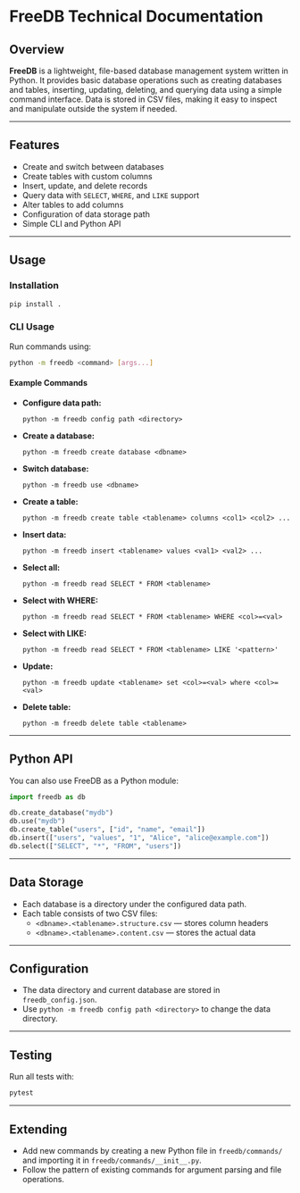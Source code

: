 # FreeDB Technical Documentation

## Overview

**FreeDB** is a lightweight, file-based database management system written in Python. It provides basic database operations such as creating databases and tables, inserting, updating, deleting, and querying data using a simple command interface. Data is stored in CSV files, making it easy to inspect and manipulate outside the system if needed.

---

## Features

- Create and switch between databases
- Create tables with custom columns
- Insert, update, and delete records
- Query data with `SELECT`, `WHERE`, and `LIKE` support
- Alter tables to add columns
- Configuration of data storage path
- Simple CLI and Python API

---

## Usage

### Installation

```bash
pip install .
```

### CLI Usage

Run commands using:

```bash
python -m freedb <command> [args...]
```

#### Example Commands

- **Configure data path:**
  ```
  python -m freedb config path <directory>
  ```

- **Create a database:**
  ```
  python -m freedb create database <dbname>
  ```

- **Switch database:**
  ```
  python -m freedb use <dbname>
  ```

- **Create a table:**
  ```
  python -m freedb create table <tablename> columns <col1> <col2> ...
  ```

- **Insert data:**
  ```
  python -m freedb insert <tablename> values <val1> <val2> ...
  ```

- **Select all:**
  ```
  python -m freedb read SELECT * FROM <tablename>
  ```

- **Select with WHERE:**
  ```
  python -m freedb read SELECT * FROM <tablename> WHERE <col>=<val>
  ```

- **Select with LIKE:**
  ```
  python -m freedb read SELECT * FROM <tablename> LIKE '<pattern>'
  ```

- **Update:**
  ```
  python -m freedb update <tablename> set <col>=<val> where <col>=<val>
  ```

- **Delete table:**
  ```
  python -m freedb delete table <tablename>
  ```

---

## Python API

You can also use FreeDB as a Python module:

```python
import freedb as db

db.create_database("mydb")
db.use("mydb")
db.create_table("users", ["id", "name", "email"])
db.insert(["users", "values", "1", "Alice", "alice@example.com"])
db.select(["SELECT", "*", "FROM", "users"])
```

---

## Data Storage

- Each database is a directory under the configured data path.
- Each table consists of two CSV files:
  - `<dbname>.<tablename>.structure.csv` — stores column headers
  - `<dbname>.<tablename>.content.csv` — stores the actual data

---

## Configuration

- The data directory and current database are stored in `freedb_config.json`.
- Use `python -m freedb config path <directory>` to change the data directory.

---

## Testing

Run all tests with:

```bash
pytest
```

---

## Extending

- Add new commands by creating a new Python file in `freedb/commands/` and importing it in `freedb/commands/__init__.py`.
- Follow the pattern of existing commands for argument parsing and file operations.


